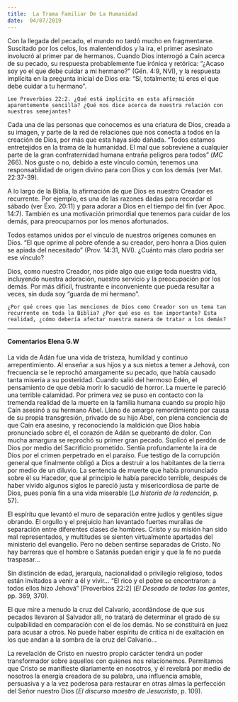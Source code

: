 ```yaml
---
title:  La Trama Familiar De La Humanidad
date:  04/07/2019
---
```


Con la llegada del pecado, el mundo no tardó mucho en fragmentarse. Suscitado por los celos, los malentendidos y la ira, el primer asesinato involucró al primer par de hermanos. Cuando Dios interrogó a Caín acerca de su pecado, su respuesta probablemente fue irónica y retórica: “¿Acaso soy yo el que debe cuidar a mi hermano?” (Gén. 4:9, NVI), y la respuesta implícita en la pregunta inicial de Dios era: “Sí, totalmente; tú eres el que debe cuidar a tu hermano”.

`Lee Proverbios 22:2. ¿Qué está implícito en esta afirmación aparentemente sencilla? ¿Qué nos dice acerca de nuestra relación con nuestros semejantes?`

Cada una de las personas que conocemos es una criatura de Dios, creada a su imagen, y parte de la red de relaciones que nos conecta a todos en la creación de Dios, por más que esta haya sido dañada. “Todos estamos entretejidos en la trama de la humanidad. El mal que sobreviene a cualquier parte de la gran confraternidad humana entraña peligros para todos” (_MC_ 266). Nos guste o no, debido a este vínculo común, tenemos una responsabilidad de origen divino para con Dios y con los demás (ver Mat. 22:37-39).

A lo largo de la Biblia, la afirmación de que Dios es nuestro Creador es recurrente. Por ejemplo, es una de las razones dadas para recordar el sábado (ver Éxo. 20:11) y para adorar a Dios en el tiempo del fin (ver Apoc. 14:7). También es una motivación primordial que tenemos para cuidar de los demás, para preocuparnos por los menos afortunados.

Todos estamos unidos por el vínculo de nuestros orígenes comunes en Dios. “El que oprime al pobre ofende a su creador, pero honra a Dios quien se apiada del necesitado” (Prov. 14:31, NVI). ¿Cuánto más claro podría ser ese vínculo?

Dios, como nuestro Creador, nos pide algo que exige toda nuestra vida, incluyendo nuestra adoración, nuestro servicio y la preocupación por los demás. Por más difícil, frustrante e inconveniente que pueda resultar a veces, sin duda soy “guarda de mi hermano”.

`¿Por qué crees que las menciones de Dios como Creador son un tema tan recurrente en toda la Biblia? ¿Por qué eso es tan importante? Esta realidad, ¿cómo debería afectar nuestra manera de tratar a los demás?`

---

#### Comentarios Elena G.W

La vida de Adán fue una vida de tristeza, humildad y continuo arrepentimiento. Al enseñar a sus hijos y a sus nietos a temer a Jehová, con frecuencia se le reprochó amargamente su pecado, que había causado tanta miseria a su posteridad. Cuando salió del hermoso Edén, el pensamiento de que debía morir lo sacudió de horror. La muerte le pareció una terrible calamidad. Por primera vez se puso en contacto con la tremenda realidad de la muerte en la familia humana cuando su propio hijo Caín asesinó a su hermano Abel. Lleno de amargo remordimiento por causa de su propia transgresión, privado de su hijo Abel, con plena conciencia de que Caín era asesino, y reconociendo la maldición que Dios había pronunciado sobre él, el corazón de Adán se quebrantó de dolor. Con mucha amargura se reprochó su primer gran pecado. Suplicó el perdón de Dios por medio del Sacrificio prometido. Sentía profundamente la ira de Dios por el crimen perpetrado en el paraíso. Fue testigo de la corrupción general que finalmente obligó a Dios a destruir a los habitantes de la tierra por medio de un diluvio. La sentencia de muerte que había pronunciado sobre él su Hacedor, que al principio le había parecido terrible, después de haber vivido algunos siglos le pareció justa y misericordiosa de parte de Dios, pues ponía fin a una vida miserable (_La historia de la redención_, p. 57).

El espíritu que levantó el muro de separación entre judíos y gentiles sigue obrando. El orgullo y el prejuicio han levantado fuertes murallas de separación entre diferentes clases de hombres. Cristo y su misión han sido mal representados, y multitudes se sienten virtualmente apartadas del ministerio del evangelio. Pero no deben sentirse separadas de Cristo. No hay barreras que el hombre o Satanás puedan erigir y que la fe no pueda traspasar…

Sin distinción de edad, jerarquía, nacionalidad o privilegio religioso, todos están invitados a venir a él y vivir… “El rico y el pobre se encontraron: a todos ellos hizo Jehová” [Proverbios 22:2] (_El Deseado de todas las gentes_, pp. 369, 370).

El que mire a menudo la cruz del Calvario, acordándose de que sus pecados llevaron al Salvador allí, no tratará de determinar el grado de su culpabilidad en comparación con el de los demás. No se constituirá en juez para acusar a otros. No puede haber espíritu de crítica ni de exaltación en los que andan a la sombra de la cruz del Calvario…

La revelación de Cristo en nuestro propio carácter tendrá un poder transformador sobre aquellos con quienes nos relacionemos. Permitamos que Cristo se manifieste diariamente en nosotros, y él revelará por medio de nosotros la energía creadora de su palabra, una influencia amable, persuasiva y a la vez poderosa para restaurar en otras almas la perfección del Señor nuestro Dios (_El discurso maestro de Jesucristo_, p. 109).